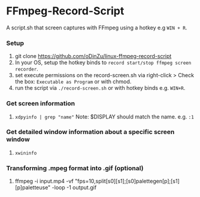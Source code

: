 # FFmpeg-Record-Script

A script.sh that screen captures with FFmpeg using a hotkey e.g `WIN + R`.

### Setup
1. git clone https://github.com/oDinZu/linux-ffmpeg-record-script
2. In your OS, setup the hotkey binds to `record start/stop ffmpeg screen recorder`.
3. set execute permissions on the record-screen.sh via right-click > Check the box: `Executable as Program` or with chmod.
4. run the script via `./record-screen.sh` or with hotkey binds e.g. `WIN+R`.
   
### Get screen information
1. `xdpyinfo | grep "name"` Note: $DISPLAY should match the name. e.g. `:1`
### Get detailed window information about a specific screen window
1. `xwininfo`
### Transforming .mpeg format into .gif (optional)
1. ffmpeg -i input.mp4 -vf "fps=10,split[s0][s1];[s0]palettegen[p];[s1][p]paletteuse" -loop -1 output.gif
